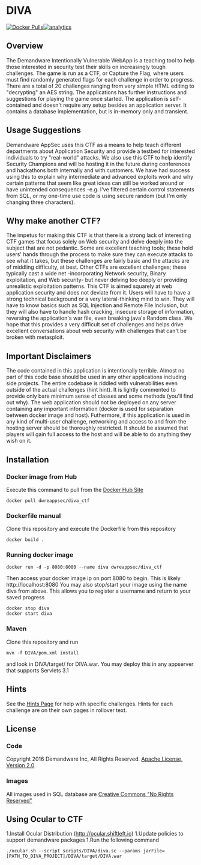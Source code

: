 # DIVA
[![Docker Pulls](https://img.shields.io/docker/pulls/dwreappsec/diva_ctf.svg)](https://hub.docker.com/r/dwreappsec/diva_ctf/)[![analytics](http://www.google-analytics.com/collect?v=1&t=pageview&tid=UA-79686240-1&cid=5bc8d9b9-99b3-4646-b434-81d5d4479ff3&dl=https%3A%2F%2Fgithub.com%2Fdemandware-appsec%2FDIVA)]()

## Overview
The Demandware Intentionally Vulnerable WebApp is a teaching tool to help those interested in security test their skills on increasingly tough challenges. The game is run as a CTF, or Capture the Flag, where users must find randomly generated flags for each challenge in order to progress. There are a total of 20 challenges ranging from very simple HTML editing to "decrypting" an AES string. The applications has further instructions and suggestions for playing the game once started.
The application is  self-contained and doesn't require any setup besides an application server. It contains a database implementation, but is in-memory only and transient.

## Usage Suggestions
Demandware AppSec uses this CTF as a means to help teach different departments about Application Security and provide a testbed for interested individuals to try "real-world" attacks. We also use this CTF to help identify Security Champions and will be hosting it in the future during conferences and hackathons both internally and with customers. We have had success using this to explain why intermediate and advanced exploits work and why certain patterns that seem like great ideas can still be worked around or have unintended consequences -e.g. I've filtered certain control statements from SQL, or my one-time use code is using secure random (but I'm only changing three characters).

## Why make another CTF?
The impetus for making this CTF is that there is a strong lack of interesting CTF games that focus solely on Web security and delve deeply into the subject that are not pedantic. Some are excellent teaching tools; these hold users' hands through the process to make sure they can execute attacks to see what it takes, but these challenges are fairly basic and the attacks are of middling difficulty, at best. Other CTFs are excellent challenges; these typically cast a wide net -incorporating Network security, Binary exploitation, and Web security- but never delving too deeply or providing unrealistic exploitation patterns. This CTF is aimed squarely at web application security and does not deviate from it. Users will have to have a strong technical background or a very lateral-thinking mind to win. They will have to know basics such as SQL Injection and Remote File Inclusion, but they will also have to handle hash cracking, insecure storage of information, reversing the application's war file, even breaking java's Random class. We hope that this provides a very difficult set of challenges and helps drive excellent conversations about web security with challenges that can't be broken with metasploit.

## Important Disclaimers
The code contained in this application is intentionally terrible. Almost no part of this code base should be used in any other applications including side projects. The entire codebase is riddled with vulnerabilities even outside of the actual challenges (hint hint). It is lightly commented to provide only bare minimum sense of classes and some methods (you'll find out why).
The web application should not be deployed on any server containing any important information (docker is used for separation between docker image and host). Futhermore, if this application is used in any kind of multi-user challenge, networking and access to and from the hosting server should be thoroughly restricted. It should be assumed that players will gain full access to the host and will be able to do anything they wish on it.

## Installation
### Docker image from Hub 

Execute this command to pull from the [Docker Hub Site](https://hub.docker.com/r/dwreappsec/diva_ctf/)
```
docker pull dwreappsec/diva_ctf
```

### Dockerfile manual
Clone this repository and execute the Dockerfile from this repository
```
docker build .
```

### Running docker image
```
docker run -d -p 8080:8080 --name diva dwreappsec/diva_ctf
```
Then access your docker image ip on port 8080 to begin. This is likely http://localhost:8080
You may also stop/start your image using the name diva from above. This allows you to register a username and return to your saved progress
```
docker stop diva
docker start diva
```

### Maven
Clone this repository and run 
```
mvn -f DIVA/pom.xml install
```
and look in DIVA/target/ for DIVA.war. You may deploy this in any appserver that supports Servlets 3.1

## Hints
See the [Hints Page](http://demandware-appsec.github.io/DIVA/hints/) for help with specific challenges. Hints for each challenge are on their own pages in rollover text.

## License
### Code
Copyright 2016  Demandware Inc, All Rights Reserved.
[Apache License, Version 2.0](http://www.apache.org/licenses/LICENSE-2.0.txt)

### Images
All images used in SQL database are [Creative Commons "No Rights Reserved"](https://creativecommons.org/about/cc0/)

## Using Ocular to CTF 
1.Install Ocular Distribution (http://ocular.shiftleft.io)
1.Update policies to support demandware packages
1.Run the following command 
```
./ocular.sh --script scripts/DIVA/diva.sc --params jarFile=[PATH_TO_DIVA_PROJECT]/DIVA/target/DIVA.war
```
